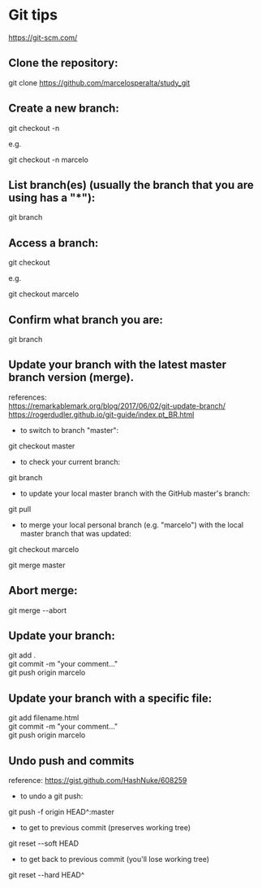 # Git tips

https://git-scm.com/

## Clone the repository:

git clone https://github.com/marcelosperalta/study_git

## Create a new branch:

git checkout -n <YourName>  
  
e.g.  

git checkout -n marcelo  

## List branch(es) (usually the branch that you are using has a "*"):

git branch  

## Access a branch:

git checkout <YourName>  
  
e.g.  

git checkout marcelo  

## Confirm what branch you are:

git branch  

##  Update your branch with the latest master branch version (merge).

references:  
https://remarkablemark.org/blog/2017/06/02/git-update-branch/  
https://rogerdudler.github.io/git-guide/index.pt_BR.html  

- to switch to branch "master":

git checkout master

- to check your current branch:

git branch

- to update your local master branch with the GitHub master's branch:

git pull

- to merge your local personal branch (e.g. "marcelo") with the local master branch that was updated:

git checkout marcelo

git merge master

## Abort merge:

git merge --abort  

## Update your branch:

git add .  
git commit -m "your comment..."  
git push origin marcelo  

## Update your branch with a specific file:

git add filename.html  
git commit -m "your comment..."  
git push origin marcelo  

## Undo push and commits

reference:
https://gist.github.com/HashNuke/608259

- to undo a git push:

git push -f origin HEAD^:master

- to get to previous commit (preserves working tree)

git reset --soft HEAD

- to get back to previous commit (you'll lose working tree)

git reset --hard HEAD^
